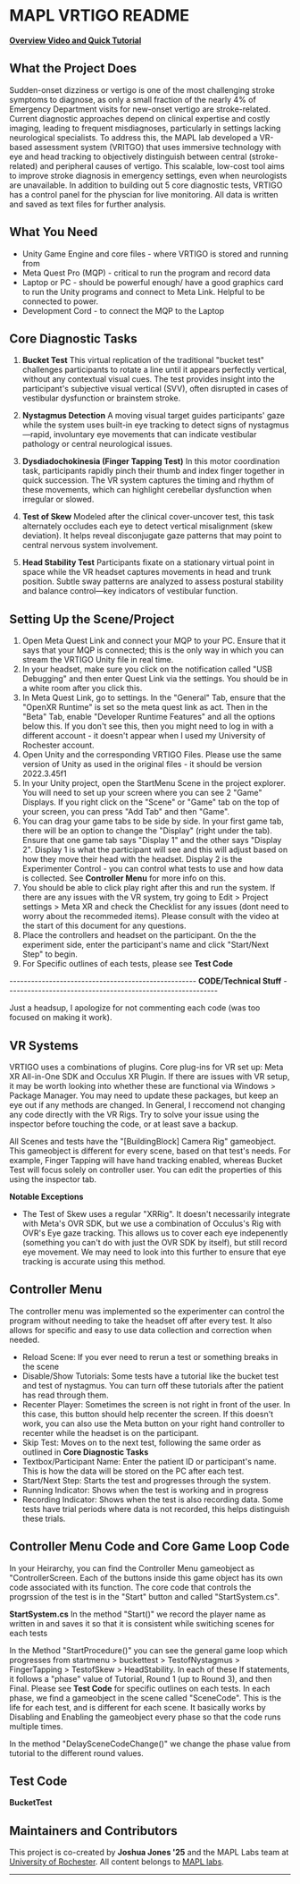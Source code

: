 # MAPL VRTIGO README

**[Overview Video and Quick Tutorial](https://youtu.be/als9t3aj5yU)**


## What the Project Does

Sudden-onset dizziness or vertigo is one of the most challenging stroke symptoms to diagnose, as only a small fraction of the nearly 4% of Emergency Department visits for new-onset vertigo are stroke-related. Current diagnostic approaches depend on clinical expertise and costly imaging, leading to frequent misdiagnoses, particularly in settings lacking neurological specialists. To address this, the MAPL lab developed a VR-based assessment system (VRITGO) that uses immersive technology with eye and head tracking to objectively distinguish between central (stroke-related) and peripheral causes of vertigo. This scalable, low-cost tool aims to improve stroke diagnosis in emergency settings, even when neurologists are unavailable. In addition to building out 5 core diagnostic tests, VRTIGO has a control panel for the physcian for live monitoring. All data is written and saved as text files for further analysis.

## What You Need
- Unity Game Engine and core files - where VRTIGO is stored and running from
- Meta Quest Pro (MQP) - critical to run the program and record data
- Laptop or PC - should be powerful enough/ have a good graphics card to run the Unity programs and connect to Meta Link. Helpful to be connected to power.
- Development Cord - to connect the MQP to the Laptop

## Core Diagnostic Tasks
1. **Bucket Test**
This virtual replication of the traditional "bucket test" challenges participants to rotate a line until it appears perfectly vertical, without any contextual visual cues. The test provides insight into the participant's subjective visual vertical (SVV), often disrupted in cases of vestibular dysfunction or brainstem stroke.

2. **Nystagmus Detection**
A moving visual target guides participants' gaze while the system uses built-in eye tracking to detect signs of nystagmus—rapid, involuntary eye movements that can indicate vestibular pathology or central neurological issues.

3. **Dysdiadochokinesia (Finger Tapping Test)**
In this motor coordination task, participants rapidly pinch their thumb and index finger together in quick succession. The VR system captures the timing and rhythm of these movements, which can highlight cerebellar dysfunction when irregular or slowed.

4. **Test of Skew**
Modeled after the clinical cover-uncover test, this task alternately occludes each eye to detect vertical misalignment (skew deviation). It helps reveal disconjugate gaze patterns that may point to central nervous system involvement.

5. **Head Stability Test**
Participants fixate on a stationary virtual point in space while the VR headset captures movements in head and trunk position. Subtle sway patterns are analyzed to assess postural stability and balance control—key indicators of vestibular function.

## Setting Up the Scene/Project
1. Open Meta Quest Link and connect your MQP to your PC. Ensure that it says that your MQP is connected; this is the only way in which you can stream the VRTIGO Unity file in real time.
2. In your headset, make sure you click on the notification called "USB Debugging" and then enter Quest Link via the settings. You should be in a white room after you click this.
3. In Meta Quest Link, go to settings. In the "General" Tab, ensure that the "OpenXR Runtime" is set so the meta quest link as act. Then in the "Beta" Tab, enable "Developer Runtime Features" and all the options below this. If you don't see this, then you might need to log in with a different account - it doesn't appear when I used my University of Rochester account.
4. Open Unity and the corresponding VRTIGO Files. Please use the same version of Unity as used in the original files - it should be version 2022.3.45f1
5. In your Unity project, open the StartMenu Scene in the project explorer. You will need to set up your screen where you can see 2 "Game" Displays. If you right click on the "Scene" or "Game" tab on the top of your screen, you can press "Add Tab" and then "Game".
6. You can drag your game tabs to be side by side. In your first game tab, there will be an option to change the "Display" (right under the tab). Ensure that one game tab says "Display 1" and the other says "Display 2". Display 1 is what the participant will see and this will adjust based on how they move their head with the headset. Display 2 is the Experimenter Control - you can control what tests to use and how data is collected. See **Controller Menu** for more info on this.
7. You should be able to click play right after this and run the system. If there are any issues with the VR system, try going to Edit > Project settings > Meta XR and check the Checklist for any issues (dont need to worry about the recommeded items). Please consult with the video at the start of this document for any questions.
8. Place the controllers and headset on the participant. On the the experiment side, enter the participant's name and click "Start/Next Step" to begin.
9. For Specific outlines of each tests, please see **Test Code**

---------------------------------------------------- **CODE/Technical Stuff** -----------------------------------------------------------

Just a headsup, I apologize for not commenting each code (was too focused on making it work).

## VR Systems
VRTIGO uses a combinations of plugins. Core plug-ins for VR set up: Meta XR All-in-One SDK and Occulus XR Plugin. If there are issues with VR setup, it may be worth looking into whether these are functional via Windows > Package Manager. You may need to update these packages, but keep an eye out if any methods are changed. In General, I reccomend not changing any code directly with the VR Rigs. Try to solve your issue using the inspector before touching the code, or at least save a backup.


All Scenes and tests have the "[BuildingBlock] Camera Rig" gameobject. This gameobject is different for every scene, based on that test's needs. For example, Finger Tapping will have hand tracking enabled, whereas Bucket Test will focus solely on controller user. You can edit the properties of this using the inspector tab. 


**Notable Exceptions**
- The Test of Skew uses a regular "XRRig". It doesn't necessarily integrate with Meta's OVR SDK, but we use a combination of Occulus's Rig with OVR's Eye gaze tracking. This allows us to cover each eye indepenently (something you can't do with just the OVR SDK by itself), but still record eye movement. We may need to look into this further to ensure that eye tracking is accurate using this method.

## Controller Menu
The controller menu was implemented so the experimenter can control the program without needing to take the headset off after every test. It also allows for specific and easy to use data collection and correction when needed. 
- Reload Scene: If you ever need to rerun a test or something breaks in the scene
- Disable/Show Tutorials: Some tests have a tutorial like the bucket test and test of nystagmus. You can turn off these tutorials after the patient has read through them.
- Recenter Player: Sometimes the screen is not right in front of the user. In this case, this button should help recenter the screen. If this doesn't work, you can also use the Meta button on your right hand controller to recenter while the headset is on the participant.
- Skip Test: Moves on to the next test, following the same order as outlined in **Core Diagnostic Tasks**
- Textbox/Participant Name: Enter the patient ID or participant's name. This is how the data will be stored on the PC after each test.
- Start/Next Step: Starts the test and progresses through the system.
- Running Indicator: Shows when the test is working and in progress
- Recording Indicator: Shows when the test is also recording data. Some tests have trial periods where data is not recorded, this helps distinguish these trials.

## Controller Menu Code and Core Game Loop Code
In your Heirarchy, you can find the Controller Menu gameobject as "ControllerScreen. Each of the buttons inside this game object has its own code associated with its function. The core code that controls the progrssion of the test is in the "Start" button and called "StartSystem.cs". 

**StartSystem.cs**
In the method "Start()" we record the player name as written in and saves it so that it is consistent while switiching scenes for each tests


In the Method "StartProcedure()" you can see the general game loop which progresses from startmenu > buckettest > TestofNystagmus > FingerTapping > TestofSkew > HeadStability. In each of these If statements, it follows a "phase" value of Tutorial, Round 1 (up to Round 3), and then Final. Please see **Test Code** for specific outlines on each tests. In each phase, we find a gameobject in the scene called "SceneCode". This is the life for each test, and is different for each scene. It basically works by Disabling and Enabling the gameobject every phase so that the code runs multiple times.


In the method "DelaySceneCodeChange()" we change the phase value from tutorial to the different round values.

## Test Code
**BucketTest**



## Maintainers and Contributors

This project is co-created by **Joshua Jones '25** and the MAPL Labs team at [University of Rochester](https://www.rochester.edu/). All content belongs to [MAPL labs](https://www.urmc.rochester.edu/labs/movement-and-plasticity-lab).

---

